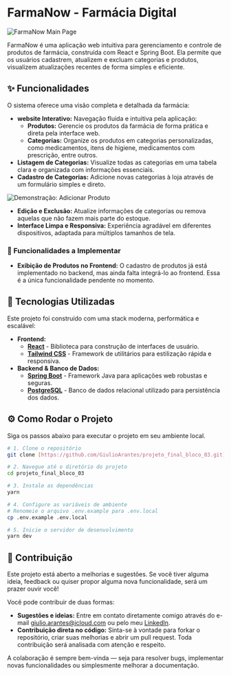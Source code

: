 # FarmaNow - Farmácia Digital

![FarmaNow Main Page](https://i.postimg.cc/SxrWPh4Y/FarmaNow.png)

FarmaNow é uma aplicação web intuitiva para gerenciamento e controle de produtos de farmácia, construída com React e Spring Boot. Ela permite que os usuários cadastrem, atualizem e excluam categorias e produtos, visualizem atualizações recentes de forma simples e eficiente.

## ✨ Funcionalidades

O sistema oferece uma visão completa e detalhada da farmácia:

* **website Interativo:** Navegação fluida e intuitiva pela aplicação:
    * **Produtos:** Gerencie os produtos da farmácia de forma prática e direta pela interface web.
    * **Categorias:** Organize os produtos em categorias personalizadas, como medicamentos, itens de higiene, medicamentos com prescrição, entre outros.
* **Listagem de Categorias:** Visualize todas as categorias em uma tabela clara e organizada com informações essenciais.
* **Cadastro de Categorias:** Adicione novas categorias à loja através de um formulário simples e direto.

![Demonstração: Adicionar Produto](https://i.postimg.cc/X73JZyMd/Anima-o.gif)

* **Edição e Exclusão:** Atualize informações de categorias ou remova aquelas que não fazem mais parte do estoque.
* **Interface Limpa e Responsiva:** Experiência agradável em diferentes dispositivos, adaptada para múltiplos tamanhos de tela.

### 🔧 Funcionalidades a Implementar

* **Exibição de Produtos no Frontend:** O cadastro de produtos já está implementado no backend, mas ainda falta integrá-lo ao frontend. Essa é a única funcionalidade pendente no momento.

## 🚀 Tecnologias Utilizadas

Este projeto foi construído com uma stack moderna, performática e escalável:

* **Frontend:**
    * [**React**](https://reactjs.org/) - Biblioteca para construção de interfaces de usuário.
    * [**Tailwind CSS**](https://tailwindcss.com/) - Framework de utilitários para estilização rápida e responsiva.
* **Backend & Banco de Dados:**
    * [**Spring Boot**](https://spring.io/projects/spring-boot) - Framework Java para aplicações web robustas e seguras.
    * [**PostgreSQL**](https://www.postgresql.org/) - Banco de dados relacional utilizado para persistência dos dados.

## ⚙️ Como Rodar o Projeto

Siga os passos abaixo para executar o projeto em seu ambiente local.

```bash
# 1. Clone o repositório
git clone [https://github.com/GiulioArantes/projeto_final_bloco_03.git](https://github.com/GiulioArantes/projeto_final_bloco_03.git)

# 2. Navegue até o diretório do projeto
cd projeto_final_bloco_03

# 3. Instale as dependências
yarn

# 4. Configure as variáveis de ambiente
# Renomeie o arquivo .env.example para .env.local
cp .env.example .env.local

# 5. Inicie o servidor de desenvolvimento
yarn dev
```

## 🤝 Contribuição

Este projeto está aberto a melhorias e sugestões. Se você tiver alguma ideia, feedback ou quiser propor alguma nova funcionalidade, será um prazer ouvir você!

Você pode contribuir de duas formas:
* **Sugestões e ideias:** Entre em contato diretamente comigo através do e-mail [giulio.arantes@icloud.com](giulio.arantes@icloud.com) ou pelo meu [LinkedIn](https://www.linkedin.com/in/giulio-arantes/).
* **Contribuição direta no código:** Sinta-se à vontade para forkar o repositório, criar suas melhorias e abrir um pull request. Toda contribuição será analisada com atenção e respeito.

A colaboração é sempre bem-vinda — seja para resolver bugs, implementar novas funcionalidades ou simplesmente melhorar a documentação.
